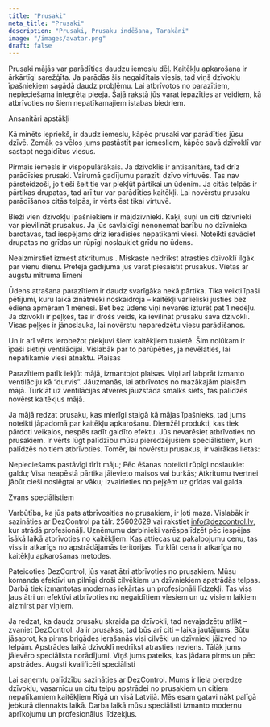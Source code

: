```yaml
---
title: "Prusaki"
meta_title: "Prusaki"
description: "Prusaki, Prusaku indēšana, Tarakāni"
image: "/images/avatar.png"
draft: false
---
```


Prusaki mājās var parādīties daudzu iemeslu dēļ. Kaitēkļu apkarošana ir ārkārtīgi sarežģīta. Ja parādās šis negaidītais viesis, tad viņš dzīvokļu īpašniekiem sagādā daudz problēmu. Lai atbrīvotos no parazītiem, nepieciešama integrēta pieeja. Šajā rakstā jūs varat iepazīties ar veidiem, kā atbrīvoties no šiem nepatīkamajiem istabas biedriem.

Ansanitāri apstākļi

Kā minēts iepriekš, ir daudz iemeslu, kāpēc prusaki var parādīties jūsu dzīvē. Zemāk es vēlos jums pastāstīt par iemesliem, kāpēc savā dzīvoklī var sastapt negaidītus viesus.

Pirmais iemesls ir vispopulārākais. Ja dzīvoklis ir antisanitārs, tad drīz parādīsies prusaki. Vairumā gadījumu parazīti dzīvo virtuvēs. Tas nav pārsteidzoši, jo tieši šeit tie var piekļūt pārtikai un ūdenim. Ja citās telpās ir pārtikas drupatas, tad arī tur var parādīties kaitēkļi. Lai novērstu prusaku parādīšanos citās telpās, ir vērts ēst tikai virtuvē.

Bieži vien dzīvokļu īpašniekiem ir mājdzīvnieki. Kaķi, suņi un citi dzīvnieki var pievilināt prusakus. Ja jūs savlaicīgi nenoņemat barību no dzīvnieka barotavas, tad iespējams drīz ieradīsies nepatīkami viesi. Noteikti savāciet drupatas no grīdas un rūpīgi noslaukiet grīdu no ūdens.

Neaizmirstiet izmest atkritumus . Miskaste nedrīkst atrasties dzīvoklī ilgāk par vienu dienu. Pretējā gadījumā jūs varat piesaistīt prusakus.
Vietas ar augstu mitruma līmeni

Ūdens atrašana parazītiem ir daudz svarīgāka nekā pārtika. Tika veikti īpaši pētījumi, kuru laikā zinātnieki noskaidroja – kaitēkļi varlieliski justies bez ēdiena apmēram 1 mēnesi. Bet bez ūdens viņi nevarēs izturēt pat 1 nedēļu. Ja dzīvoklī ir  peļķes, tas ir drošs veids, kā ievilināt prusaku savā dzīvoklī. Visas peļķes ir jānoslauka, lai novērstu neparedzētu viesu parādīšanos.

Un ir arī vērts ierobežot piekļuvi šiem kaitēkļiem tualetē. Šim nolūkam ir īpaši sietiņi ventilācijai. Vislabāk par to parūpēties, ja nevēlaties, lai nepatīkamie viesi atnāktu.
Plaisas

Parazītiem patīk iekļūt mājā, izmantojot plaisas. Viņi arī labprāt izmanto ventilāciju kā “durvis”. Jāuzmanās, lai atbrīvotos no mazākajām plaisām mājā. Turklāt uz ventilācijas atveres jāuzstāda smalks siets, tas palīdzēs novērst kaitēkļus mājā.

Ja mājā redzat prusaku, kas mierīgi staigā kā mājas īpašnieks, tad jums noteikti  jāpadomā par kaitēkļu apkarošanu. Diemžēl produkti, kas tiek pārdoti veikalos, nespēs radīt gaidīto efektu. Jūs nevarēsiet atbrīvoties no prusakiem. Ir vērts lūgt palīdzību mūsu pieredzējušiem speciālistiem, kuri palīdzēs no tiem atbrīvoties. Tomēr, lai novērstu prusakus, ir vairākas lietas:

Nepieciešams pastāvīgi tīrīt māju;
Pēc ēšanas noteikti rūpīgi noslaukiet galdu;
Visa neapēstā pārtika jāievieto maisos vai burkās;
Atkritumu tvertnei jābūt cieši noslēgtai ar vāku;
Izvairieties no peļķēm uz grīdas vai galda.

Zvans speciālistiem

Varbūtība, ka jūs pats atbrīvosities no prusakiem, ir ļoti maza. Vislabāk ir sazināties ar DezControl pa tālr. 25602629 vai rakstiet info@dezcontrol.lv, kur strādā profesionāļi. Uzņēmumu darbinieki varēspalīdzēt  pēc iespējas īsākā laikā atbrīvoties no kaitēkļiem. Kas attiecas uz pakalpojumu cenu, tas viss ir atkarīgs no apstrādājamās teritorijas. Turklāt cena ir atkarīga no kaitēkļu apkarošanas metodes.

Pateicoties DezControl, jūs varat ātri atbrīvoties no prusakiem. Mūsu komanda efektīvi un pilnīgi droši cilvēkiem un dzīvniekiem apstrādās telpas. Darbā tiek izmantotas modernas iekārtas un profesionāli līdzekļi. Tas viss ļaus ātri un efektīvi atbrīvoties no negaidītiem viesiem un uz visiem laikiem aizmirst par viņiem.

Ja redzat, ka daudz prusaku skraida pa dzīvokli, tad nevajadzētu atlikt – zvaniet DezControl. Ja ir prusakss, tad būs arī citi – laika jautājums. Būtu jāsaprot, ka pirms brigādes ierašanās visi cilvēki un dzīvnieki jāizved no telpām. Apstrādes laikā dzīvoklī nedrīkst atrasties neviens. Tālāk jums jāievēro speciālista norādījumi. Viņš jums pateiks, kas jādara pirms un pēc apstrādes.
Augsti kvalificēti speciālisti

Lai saņemtu palīdzību sazināties ar DezControl. Mums ir liela pieredze dzīvokļu, vasarnīcu un citu telpu apstrādei no prusakiem un citiem nepatīkamiem kaitēkļiem Rīgā un visā Latvijā. Mēs esam gatavi nākt palīgā jebkurā diennakts laikā. Darba laikā mūsu speciālisti izmanto modernu aprīkojumu un profesionālus līdzekļus.
